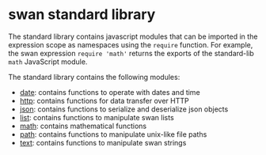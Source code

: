 swan standard library
================================================================================

The standard library contains javascript modules that can be imported in the
expression scope as namespaces using the `require` function. For example,
the swan expression `require 'math'` returns the exports of the standard-lib
`math` JavaScript module.

The standard library contains the following modules:

- [date](./stdlib/date.md): contains functions to operate with dates and time
- [http](./stdlib/http.md): contains functions for data transfer over HTTP
- [json](./stdlib/json.md): contains functions to serialize and deserialize json objects
- [list](./stdlib/json.md): contains functions to manipulate swan lists
- [math](./stdlib/json.md): contains mathematical functions
- [path](./stdlib/json.md): contains functions to manipulate unix-like file paths
- [text](./stdlib/json.md): contains functions to manipulate swan strings
